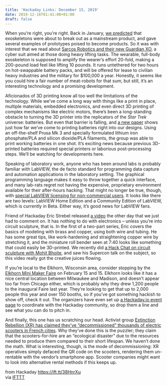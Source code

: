 ```yaml
---
title: 'Hackaday Links: December 15, 2019'
date: 2019-12-16T01:41:00+01:00
draft: false
---
```


When you’re right, you’re right. Back in January, [we predicted](https://hackaday.com/2019/01/28/the-cyborgs-among-us-exoskeletons-go-mainstream/) that exoskeletons were about to break out as a mainstream product, and gave several examples of prototypes poised to become products. So it was with interest that we read about [Sarcos Robotics and their new Guardian XO](https://spectrum.ieee.org/automaton/robotics/industrial-robots/sarcos-guardian-xo-powered-exoskeleton), a cyber suit aimed at those doing heavy lifting tasks. The wearable, full-body exoskeleton is supposed to amplify the wearer’s effort 20-fold, making a 200-pound load feel like lifting 10 pounds. It runs untethered for two hours on hot-swappable battery packs, and will be offered for lease to civilian heavy industries and the military for $100,000 a year. Honestly, it seems like you could hire a fair number of meat-robots for that sum, but still, it’s an interesting technology and a promising development.

Aficionados of 3D printing know all too well the limitations of the technology. While we’ve come a long way with things like a print in place, multiple materials, embedded electronics, and even direct 3D printing of complex mechanisms like electric motors, there’s been a long-standing obstacle to turning the 3D printer into the replicators of the _Star Trek_ universe: batteries. But even that barrier is falling, and [a new paper](https://www.nature.com/articles/s41598-019-54518-y?fbclid=IwAR3IniQwzDr19aqeNE_CxtcVFmx7UBzwlmm1EbOvcV6mGCO1n4itHoEqdcY) shows just how far we’ve come to printing batteries right into our designs. Using an off-the-shelf Prusa Mk 3 and specially formulated lithium iron phosphate/PLA and silicon dioxide/PLA filaments, the group was able to print working batteries in one shot. It’s exciting news because previous 3D-printed batteries required special printers or laborious post-processing steps. We’ll be watching for developments here.

Speaking of laboratory work, anyone who has been around labs is probably familiar with LabVIEW, the de facto standard for programming data capture and automation applications in the laboratory setting. The graphical programming language makes it easy to throw together a quick interface, and many lab-rats regret not having the expensive, proprietary environment available for their after-hours hacking. That might no longer be true, though, with [special LabVIEW licensing for non-commercial users](https://www.labviewmakerhub.com/doku.php?id=get_labview&_ga=2.37744224.1746488316.1576035006-1670827954.1576035006). It looks like there are two levels: LabVIEW Home Edition and a Community Edition of LabVIEW, which is currently in Beta. Either way, it’s good news for LabVIEW fans.

Friend of Hackaday Eric Strebel released [a video](https://www.youtube.com/watch?v=gEs6vb6mWzY) the other day that we just had to comment on. It has nothing to do with electronics – unless you’re into circuit sculpture, that is. In the first of a two-part series, Eric covers the basics of modeling with brass and copper, using both wire and tubing. He has some great tips, like work-hardening and straightening copper wire by stretching it, and the miniature roll bender seen at 7:40 looks like something that could easily be 3D-printed. We recently did [a Hack Chat on circuit sculpture with Mohit Bhoite](https://hackaday.io/event/167692-circuit-sculpture-hack-chat), and saw his Supercon talk on the subject, so this video really got the creative juices flowing.

If you’re local to the Elkhorn, Wisconsin area, consider stopping by the [Elkhorn Mini Maker Faire](https://elkhorn.makerfaire.com/) on February 15 and 15. Elkhorn looks like it has a nice central location between Milwaukee and Madison, and doesn’t appear too far from Chicago either, which is probably why they drew 1,200 people to the inaugural Faire last year. They’re looking to get that up to 2,000 people this year and over 150 booths, so if you’ve got something hackish to show off, check it out. The organizers have even set up [a Hackaday.io event page](https://hackaday.io/event/168906-elkhorn-mini-maker-faire) to coordinate with the Hackaday community, so drop them a line and see what you can do to pitch in.

And finally, this one has us scratching our head. Activist group [Extinction Rebellion (XR) has claimed they’ve “decommissioned” thousands of electric scooters in French cities](https://www.tellerreport.com/news/2019-12-05---extinction-rebellion-claims-the-sabotage-of-3-600-scooters-%22scabs%22-.SkUlUw3LTH.html). Why they’ve done this is the puzzler; they claim that the scooters-for-hire are an “ecological disaster” due to the resources needed to produce them compared to their short lifespan. We haven’t done the math. What is interesting, though, is the mode of decommissioning: XR operatives simply defaced the QR code on the scooters, rendering them un-rentable with the vendor’s smartphone app. Scooter companies might want to look into alternative rental methods if this keeps up.

  
  
from Hackaday https://ift.tt/38HnrXu  
via [IFTTT](https://ifttt.com/?ref=da&site=blogger)